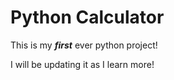 # Python Calculator
This is my ***first*** ever python project!

I will be updating it as I learn more!
